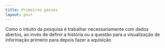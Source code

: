 ```yaml
---
title: Primeiros passos
layout: post
---
```

Como o intuito da pesquisa é trabalhar necessariamente com dados abertos, ao invés de definir a história ou a questão para a visualização de informação primeiro para depois fazer a aquisição

